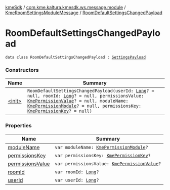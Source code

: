 [kmeSdk](../../../index.md) / [com.kme.kaltura.kmesdk.ws.message.module](../../index.md) / [KmeRoomSettingsModuleMessage](../index.md) / [RoomDefaultSettingsChangedPayload](./index.md)

# RoomDefaultSettingsChangedPayload

`data class RoomDefaultSettingsChangedPayload : `[`SettingsPayload`](../-settings-payload/index.md)

### Constructors

| Name | Summary |
|---|---|
| [&lt;init&gt;](-init-.md) | `RoomDefaultSettingsChangedPayload(userId: `[`Long`](https://kotlinlang.org/api/latest/jvm/stdlib/kotlin/-long/index.html)`? = null, roomId: `[`Long`](https://kotlinlang.org/api/latest/jvm/stdlib/kotlin/-long/index.html)`? = null, permissionsValue: `[`KmePermissionValue`](../../../com.kme.kaltura.kmesdk.ws.message.type.permissions/-kme-permission-value/index.md)`? = null, moduleName: `[`KmePermissionModule`](../../../com.kme.kaltura.kmesdk.ws.message.type.permissions/-kme-permission-module/index.md)`? = null, permissionsKey: `[`KmePermissionKey`](../../../com.kme.kaltura.kmesdk.ws.message.type.permissions/-kme-permission-key/index.md)`? = null)` |

### Properties

| Name | Summary |
|---|---|
| [moduleName](module-name.md) | `var moduleName: `[`KmePermissionModule`](../../../com.kme.kaltura.kmesdk.ws.message.type.permissions/-kme-permission-module/index.md)`?` |
| [permissionsKey](permissions-key.md) | `var permissionsKey: `[`KmePermissionKey`](../../../com.kme.kaltura.kmesdk.ws.message.type.permissions/-kme-permission-key/index.md)`?` |
| [permissionsValue](permissions-value.md) | `var permissionsValue: `[`KmePermissionValue`](../../../com.kme.kaltura.kmesdk.ws.message.type.permissions/-kme-permission-value/index.md)`?` |
| [roomId](room-id.md) | `var roomId: `[`Long`](https://kotlinlang.org/api/latest/jvm/stdlib/kotlin/-long/index.html)`?` |
| [userId](user-id.md) | `var userId: `[`Long`](https://kotlinlang.org/api/latest/jvm/stdlib/kotlin/-long/index.html)`?` |
